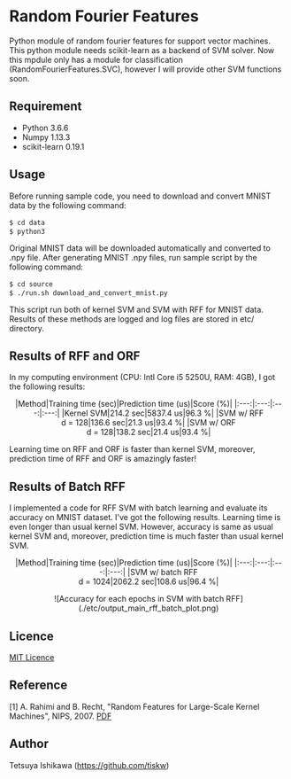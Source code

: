 Random Fourier Features
====

Python module of random fourier features for support vector machines.
This python module needs scikit-learn as a backend of SVM solver.
Now this mpdule only has a module for classification (RandomFourierFeatures.SVC),
however I will provide other SVM functions soon.

## Requirement

- Python 3.6.6
- Numpy 1.13.3
- scikit-learn 0.19.1

## Usage

Before running sample code, you need to download and convert MNIST data by the following command:

    $ cd data
    $ python3 

Original MNIST data will be downloaded automatically and converted to .npy file.
After generating MNIST .npy files, run sample script by the following command:

    $ cd source
    $ ./run.sh download_and_convert_mnist.py

This script run both of kernel SVM and SVM with RFF for MNIST data.
Results of these methods are logged and log files are stored in etc/ directory.

## Results of RFF and ORF

In my computing environment (CPU: Intl Core i5 5250U, RAM: 4GB), I got the following results:

<p align="center">
|Method|Training time (sec)|Prediction time (us)|Score (%)|
|:---:|:---:|:---:|:---:|
|Kernel SVM|214.2 sec|5837.4 us|96.3 %|
|SVM w/ RFF <br> d = 128|136.6 sec|21.3 us|93.4 %|
|SVM w/ ORF <br> d = 128|138.2 sec|21.4 us|93.4 %|
</p>

Learning time on RFF and ORF is faster than kernel SVM, moreover, prediction time of RFF and ORF is amazingly faster!

## Results of Batch RFF

I implemented a code for RFF SVM with batch learning and evaluate its accuracy on MNIST dataset.
I've got the following results. Learning time is even longer than usual kernel SVM.
However, accuracy is same as usual kernel SVM and, moreover, prediction time is much faster than usual kernel SVM.

<p align="center">
|Method|Training time (sec)|Prediction time (us)|Score (%)|
|:---:|:---:|:---:|:---:|
|SVM w/ batch RFF <br> d = 1024|2062.2 sec|108.6 us|96.4 %|
</p>

<p align="center">
![Accuracy for each epochs in SVM with batch RFF](./etc/output_main_rff_batch_plot.png)
</p>

## Licence

[MIT Licence](https://opensource.org/licenses/mit-license.php)

## Reference

[1] A. Rahimi and B. Recht, "Random Features for Large-Scale Kernel Machines", NIPS, 2007.
[PDF](https://papers.nips.cc/paper/3182-random-features-for-large-scale-kernel-machines.pdf)

## Author

Tetsuya Ishikawa (https://github.com/tiskw)

